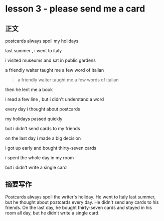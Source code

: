 # lesson 3 - please send me a card

## 正文

postcards always spoil my holidays

last summer , i went to italy

i visited museums and sat in public gardens

a friendly waiter taught me a few word of italian

> a friendly waiter taught me a few words of italian

then he lent me a book

i read a few line , but i didn't understand a word

every day i thought about postcards

my holidays passed quickly

but i didn't send cards to my friends

on the last day i made a big decision

i got up early and bought thirty-seven cards

i spent the whole day in my room

but i didn't write a single card

## 摘要写作

Postcards always spoil the writer's holiday.
He went to Italy last summer, but he thought about postcards every day.
He didn't send any cards to his friends. 
On the last day, he bought thirty-seven cards and stayed in his room all day, but he didn't write a single card.
